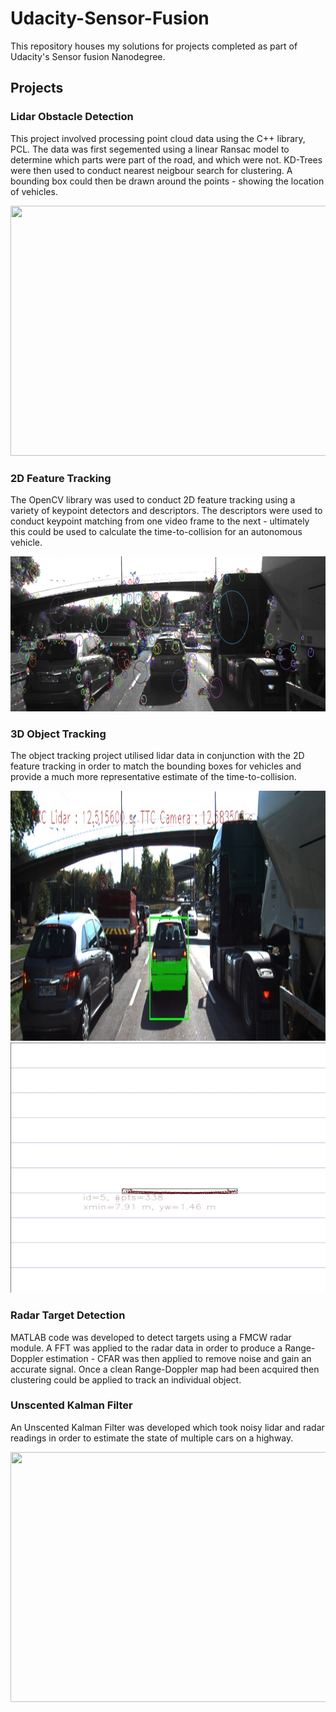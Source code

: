 # Udacity-Sensor-Fusion

This repository houses my solutions for projects completed as part of Udacity's Sensor fusion Nanodegree.

## Projects
### Lidar Obstacle Detection
This project involved processing point cloud data using the C++ library, PCL. The data was first segemented using a linear Ransac model to determine which parts were part of the road, and which were not. KD-Trees were then used to conduct nearest neigbour search for clustering. A bounding box could then be drawn around the points - showing the location of vehicles. 

<img src="https://video.udacity-data.com/topher/2019/March/5c8599e3_obstacledetectionfps/obstacledetectionfps.gif" width="700" height="400" />



### 2D Feature Tracking
The OpenCV library was used to conduct 2D feature tracking using a variety of keypoint detectors and descriptors. The descriptors were used to conduct keypoint matching from one video frame to the next - ultimately this could be used to calculate the time-to-collision for an autonomous vehicle. 

<img src="https://github.com/abdullahalsheeha/Udacity-Sensor-Fusion/blob/main/SFND_2D_Feature_Tracking/images/keypoints.png" width="820" height="248" />



### 3D Object Tracking
The object tracking project utilised lidar data in conjunction with the 2D feature tracking in order to match the bounding boxes for vehicles and provide a much more representative estimate of the time-to-collision. 

<img src="https://github.com/abdullahalsheeha/Udacity-Sensor-Fusion/blob/main/SFND_3D_Object_Tracking/results/FinalResults.jpg" width="1000" height="400" />
<img src="https://github.com/abdullahalsheeha/Udacity-Sensor-Fusion/blob/main/SFND_3D_Object_Tracking/results/3D.jpg" width="1000" height="400" />



### Radar Target Detection
MATLAB code was developed to detect targets using a FMCW radar module. A FFT was applied to the radar data in order to produce a Range-Doppler estimation - CFAR was then applied to remove noise and gain an accurate signal. Once a clean Range-Doppler map had been acquired then clustering could be applied to track an individual object. 



### Unscented Kalman Filter
An Unscented Kalman Filter was developed which took noisy lidar and radar readings in order to estimate the state of multiple cars on a highway. 

<img src="https://github.com/abdullahalsheeha/Udacity-Sensor-Fusion/blob/main/SFND_Unscented_Kalman_Filter/media/ukf_highway_tracked.gif" width="700" height="400" />


